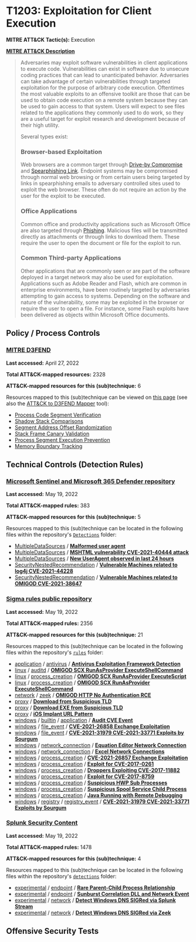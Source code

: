 # T1203: Exploitation for Client Execution
**MITRE ATT&CK Tactic(s):** Execution

**[MITRE ATT&CK Description](https://attack.mitre.org/techniques/T1203)**
<blockquote>Adversaries may exploit software vulnerabilities in client applications to execute code. Vulnerabilities can exist in software due to unsecure coding practices that can lead to unanticipated behavior. Adversaries can take advantage of certain vulnerabilities through targeted exploitation for the purpose of arbitrary code execution. Oftentimes the most valuable exploits to an offensive toolkit are those that can be used to obtain code execution on a remote system because they can be used to gain access to that system. Users will expect to see files related to the applications they commonly used to do work, so they are a useful target for exploit research and development because of their high utility.

Several types exist:

### Browser-based Exploitation

Web browsers are a common target through [Drive-by Compromise](https://attack.mitre.org/techniques/T1189) and [Spearphishing Link](https://attack.mitre.org/techniques/T1566/002). Endpoint systems may be compromised through normal web browsing or from certain users being targeted by links in spearphishing emails to adversary controlled sites used to exploit the web browser. These often do not require an action by the user for the exploit to be executed.

### Office Applications

Common office and productivity applications such as Microsoft Office are also targeted through [Phishing](https://attack.mitre.org/techniques/T1566). Malicious files will be transmitted directly as attachments or through links to download them. These require the user to open the document or file for the exploit to run.

### Common Third-party Applications

Other applications that are commonly seen or are part of the software deployed in a target network may also be used for exploitation. Applications such as Adobe Reader and Flash, which are common in enterprise environments, have been routinely targeted by adversaries attempting to gain access to systems. Depending on the software and nature of the vulnerability, some may be exploited in the browser or require the user to open a file. For instance, some Flash exploits have been delivered as objects within Microsoft Office documents.</blockquote>

## Policy / Process Controls
### [MITRE D3FEND](https://d3fend.mitre.org/)
**Last accessed:** April 27, 2022

**Total ATT&CK-mapped resources:** 2328

**ATT&CK-mapped resources for this (sub)technique:** 6

Resources mapped to this (sub)technique can be viewed on [this page](https://d3fend.mitre.org/) (see also the [ATT&CK to D3FEND Mapper](https://d3fend.mitre.org/tools/attack-mapper) tool):

* [Process Code Segment Verification](https://d3fend.mitre.org/techniques/d3f:ProcessCodeSegmentVerification)
* [Shadow Stack Comparisons](https://d3fend.mitre.org/techniques/d3f:ShadowStackComparisons)
* [Segment Address Offset Randomization](https://d3fend.mitre.org/techniques/d3f:SegmentAddressOffsetRandomization)
* [Stack Frame Canary Validation](https://d3fend.mitre.org/techniques/d3f:StackFrameCanaryValidation)
* [Process Segment Execution Prevention](https://d3fend.mitre.org/techniques/d3f:ProcessSegmentExecutionPrevention)
* [Memory Boundary Tracking](https://d3fend.mitre.org/techniques/d3f:MemoryBoundaryTracking)

## Technical Controls (Detection Rules)
### [Microsoft Sentinel and Microsoft 365 Defender repository](https://github.com/Azure/Azure-Sentinel)
**Last accessed:** May 19, 2022

**Total ATT&CK-mapped rules:** 383

**ATT&CK-mapped resources for this (sub)technique:** 5

Resources mapped to this (sub)technique can be located in the following files within the repository's <code>[Detections](https://github.com/Azure/Azure-Sentinel/tree/master/Detections)</code> folder:

* [MultipleDataSources](https://github.com/Azure/Azure-Sentinel/tree/master/Detections/MultipleDataSources/) / **[Malformed user agent](https://github.com/Azure/Azure-Sentinel/blob/master/Detections/MultipleDataSources/MalformedUserAgents.yaml)**
* [MultipleDataSources](https://github.com/Azure/Azure-Sentinel/tree/master/Detections/MultipleDataSources/) / **[MSHTML vulnerability CVE-2021-40444 attack](https://github.com/Azure/Azure-Sentinel/blob/master/Detections/MultipleDataSources/MSHTMLVuln.yaml)**
* [MultipleDataSources](https://github.com/Azure/Azure-Sentinel/tree/master/Detections/MultipleDataSources/) / **[New UserAgent observed in last 24 hours](https://github.com/Azure/Azure-Sentinel/blob/master/Detections/MultipleDataSources/NewUserAgentLast24h.yaml)**
* [SecurityNestedRecommendation](https://github.com/Azure/Azure-Sentinel/tree/master/Detections/SecurityNestedRecommendation/) / **[Vulnerable Machines related to log4j CVE-2021-44228](https://github.com/Azure/Azure-Sentinel/blob/master/Detections/SecurityNestedRecommendation/Log4jVulnerableMachines.yaml)**
* [SecurityNestedRecommendation](https://github.com/Azure/Azure-Sentinel/tree/master/Detections/SecurityNestedRecommendation/) / **[Vulnerable Machines related to OMIGOD CVE-2021-38647](https://github.com/Azure/Azure-Sentinel/blob/master/Detections/SecurityNestedRecommendation/OMIGODVulnerableMachines.yaml)**

### [Sigma rules public repository](https://github.com/SigmaHQ/sigma)
**Last accessed:** May 19, 2022

**Total ATT&CK-mapped rules:** 2356

**ATT&CK-mapped resources for this (sub)technique:** 21

Resources mapped to this (sub)technique can be located in the following files within the repository's <code>[rules](https://github.com/SigmaHQ/sigma/tree/master/rules)</code> folder:

* [application](https://github.com/SigmaHQ/sigma/tree/master/rules/application/) / [antivirus](https://github.com/SigmaHQ/sigma/tree/master/rules/application/antivirus/) / **[Antivirus Exploitation Framework Detection](https://github.com/SigmaHQ/sigma/blob/master/rules/application/antivirus/av_exploiting.yml)**
* [linux](https://github.com/SigmaHQ/sigma/tree/master/rules/linux/) / [auditd](https://github.com/SigmaHQ/sigma/tree/master/rules/linux/auditd/) / **[OMIGOD SCX RunAsProvider ExecuteShellCommand](https://github.com/SigmaHQ/sigma/blob/master/rules/linux/auditd/lnx_auditd_omigod_scx_runasprovider_executeshellcommand.yml)**
* [linux](https://github.com/SigmaHQ/sigma/tree/master/rules/linux/) / [process_creation](https://github.com/SigmaHQ/sigma/tree/master/rules/linux/process_creation/) / **[OMIGOD SCX RunAsProvider ExecuteScript](https://github.com/SigmaHQ/sigma/blob/master/rules/linux/process_creation/proc_creation_lnx_omigod_scx_runasprovider_executescript.yml)**
* [linux](https://github.com/SigmaHQ/sigma/tree/master/rules/linux/) / [process_creation](https://github.com/SigmaHQ/sigma/tree/master/rules/linux/process_creation/) / **[OMIGOD SCX RunAsProvider ExecuteShellCommand](https://github.com/SigmaHQ/sigma/blob/master/rules/linux/process_creation/proc_creation_lnx_omigod_scx_runasprovider_executeshellcommand.yml)**
* [network](https://github.com/SigmaHQ/sigma/tree/master/rules/network/) / [zeek](https://github.com/SigmaHQ/sigma/tree/master/rules/network/zeek/) / **[OMIGOD HTTP No Authentication RCE](https://github.com/SigmaHQ/sigma/blob/master/rules/network/zeek/zeek_http_omigod_no_auth_rce.yml)**
* [proxy](https://github.com/SigmaHQ/sigma/tree/master/rules/proxy/) / **[Download from Suspicious TLD](https://github.com/SigmaHQ/sigma/blob/master/rules/proxy/proxy_download_susp_tlds_blacklist.yml)**
* [proxy](https://github.com/SigmaHQ/sigma/tree/master/rules/proxy/) / **[Download EXE from Suspicious TLD](https://github.com/SigmaHQ/sigma/blob/master/rules/proxy/proxy_download_susp_tlds_whitelist.yml)**
* [proxy](https://github.com/SigmaHQ/sigma/tree/master/rules/proxy/) / **[iOS Implant URL Pattern](https://github.com/SigmaHQ/sigma/blob/master/rules/proxy/proxy_ios_implant.yml)**
* [windows](https://github.com/SigmaHQ/sigma/tree/master/rules/windows/) / [builtin](https://github.com/SigmaHQ/sigma/tree/master/rules/windows/builtin/) / [application](https://github.com/SigmaHQ/sigma/tree/master/rules/windows/builtin/application/) / **[Audit CVE Event](https://github.com/SigmaHQ/sigma/blob/master/rules/windows/builtin/application/win_audit_cve.yml)**
* [windows](https://github.com/SigmaHQ/sigma/tree/master/rules/windows/) / [file_event](https://github.com/SigmaHQ/sigma/tree/master/rules/windows/file_event/) / **[CVE-2021-26858 Exchange Exploitation](https://github.com/SigmaHQ/sigma/blob/master/rules/windows/file_event/file_event_win_cve_2021_26858_msexchange.yml)**
* [windows](https://github.com/SigmaHQ/sigma/tree/master/rules/windows/) / [file_event](https://github.com/SigmaHQ/sigma/tree/master/rules/windows/file_event/) / **[CVE-2021-31979 CVE-2021-33771 Exploits by Sourgum](https://github.com/SigmaHQ/sigma/blob/master/rules/windows/file_event/file_event_win_cve_2021_31979_cve_2021_33771_exploits.yml)**
* [windows](https://github.com/SigmaHQ/sigma/tree/master/rules/windows/) / [network_connection](https://github.com/SigmaHQ/sigma/tree/master/rules/windows/network_connection/) / **[Equation Editor Network Connection](https://github.com/SigmaHQ/sigma/blob/master/rules/windows/network_connection/net_connection_win_eqnedt.yml)**
* [windows](https://github.com/SigmaHQ/sigma/tree/master/rules/windows/) / [network_connection](https://github.com/SigmaHQ/sigma/tree/master/rules/windows/network_connection/) / **[Excel Network Connections](https://github.com/SigmaHQ/sigma/blob/master/rules/windows/network_connection/net_connection_win_excel_outbound_network_connection.yml)**
* [windows](https://github.com/SigmaHQ/sigma/tree/master/rules/windows/) / [process_creation](https://github.com/SigmaHQ/sigma/tree/master/rules/windows/process_creation/) / **[CVE-2021-26857 Exchange Exploitation](https://github.com/SigmaHQ/sigma/blob/master/rules/windows/process_creation/proc_creation_win_cve_2021_26857_msexchange.yml)**
* [windows](https://github.com/SigmaHQ/sigma/tree/master/rules/windows/) / [process_creation](https://github.com/SigmaHQ/sigma/tree/master/rules/windows/process_creation/) / **[Exploit for CVE-2017-0261](https://github.com/SigmaHQ/sigma/blob/master/rules/windows/process_creation/proc_creation_win_exploit_cve_2017_0261.yml)**
* [windows](https://github.com/SigmaHQ/sigma/tree/master/rules/windows/) / [process_creation](https://github.com/SigmaHQ/sigma/tree/master/rules/windows/process_creation/) / **[Droppers Exploiting CVE-2017-11882](https://github.com/SigmaHQ/sigma/blob/master/rules/windows/process_creation/proc_creation_win_exploit_cve_2017_11882.yml)**
* [windows](https://github.com/SigmaHQ/sigma/tree/master/rules/windows/) / [process_creation](https://github.com/SigmaHQ/sigma/tree/master/rules/windows/process_creation/) / **[Exploit for CVE-2017-8759](https://github.com/SigmaHQ/sigma/blob/master/rules/windows/process_creation/proc_creation_win_exploit_cve_2017_8759.yml)**
* [windows](https://github.com/SigmaHQ/sigma/tree/master/rules/windows/) / [process_creation](https://github.com/SigmaHQ/sigma/tree/master/rules/windows/process_creation/) / **[Suspicious HWP Sub Processes](https://github.com/SigmaHQ/sigma/blob/master/rules/windows/process_creation/proc_creation_win_hwp_exploits.yml)**
* [windows](https://github.com/SigmaHQ/sigma/tree/master/rules/windows/) / [process_creation](https://github.com/SigmaHQ/sigma/tree/master/rules/windows/process_creation/) / **[Suspicious Spool Service Child Process](https://github.com/SigmaHQ/sigma/blob/master/rules/windows/process_creation/proc_creation_win_susp_spoolsv_child_processes.yml)**
* [windows](https://github.com/SigmaHQ/sigma/tree/master/rules/windows/) / [process_creation](https://github.com/SigmaHQ/sigma/tree/master/rules/windows/process_creation/) / **[Java Running with Remote Debugging](https://github.com/SigmaHQ/sigma/blob/master/rules/windows/process_creation/proc_creation_win_vul_java_remote_debugging.yml)**
* [windows](https://github.com/SigmaHQ/sigma/tree/master/rules/windows/) / [registry](https://github.com/SigmaHQ/sigma/tree/master/rules/windows/registry/) / [registry_event](https://github.com/SigmaHQ/sigma/tree/master/rules/windows/registry/registry_event/) / **[CVE-2021-31979 CVE-2021-33771 Exploits by Sourgum](https://github.com/SigmaHQ/sigma/blob/master/rules/windows/registry/registry_event/registry_event_cve_2021_31979_cve_2021_33771_exploits.yml)**

### [Splunk Security Content](https://github.com/splunk/security_content)
**Last accessed:** May 19, 2022

**Total ATT&CK-mapped rules:** 1478

**ATT&CK-mapped resources for this (sub)technique:** 4

Resources mapped to this (sub)technique can be located in the following files within the repository's <code>[detections](https://github.com/splunk/security_content/tree/develop/detections)</code> folder:

* [experimental](https://github.com/splunk/security_content/tree/develop/detections/experimental/) / [endpoint](https://github.com/splunk/security_content/tree/develop/detections/experimental/endpoint/) / **[Rare Parent-Child Process Relationship](https://github.com/splunk/security_content/blob/develop/detections/experimental/endpoint/ssa___rare_parent_process_relationship_lolbas.yml)**
* [experimental](https://github.com/splunk/security_content/tree/develop/detections/experimental/) / [endpoint](https://github.com/splunk/security_content/tree/develop/detections/experimental/endpoint/) / **[Sunburst Correlation DLL and Network Event](https://github.com/splunk/security_content/blob/develop/detections/experimental/endpoint/sunburst_correlation_dll_and_network_event.yml)**
* [experimental](https://github.com/splunk/security_content/tree/develop/detections/experimental/) / [network](https://github.com/splunk/security_content/tree/develop/detections/experimental/network/) / **[Detect Windows DNS SIGRed via Splunk Stream](https://github.com/splunk/security_content/blob/develop/detections/experimental/network/detect_windows_dns_sigred_via_splunk_stream.yml)**
* [experimental](https://github.com/splunk/security_content/tree/develop/detections/experimental/) / [network](https://github.com/splunk/security_content/tree/develop/detections/experimental/network/) / **[Detect Windows DNS SIGRed via Zeek](https://github.com/splunk/security_content/blob/develop/detections/experimental/network/detect_windows_dns_sigred_via_zeek.yml)**


## Offensive Security Tests
